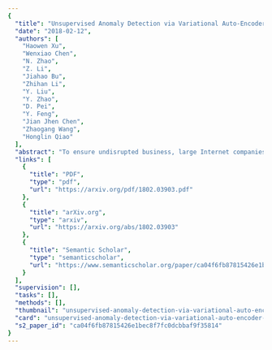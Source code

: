 ```yaml
---
{
  "title": "Unsupervised Anomaly Detection via Variational Auto-Encoder for Seasonal KPIs in Web Applications",
  "date": "2018-02-12",
  "authors": [
    "Haowen Xu",
    "Wenxiao Chen",
    "N. Zhao",
    "Z. Li",
    "Jiahao Bu",
    "Zhihan Li",
    "Y. Liu",
    "Y. Zhao",
    "D. Pei",
    "Y. Feng",
    "Jian Jhen Chen",
    "Zhaogang Wang",
    "Honglin Qiao"
  ],
  "abstract": "To ensure undisrupted business, large Internet companies need to closely monitor various KPIs (e.g., Page Views, number of online users, and number of orders) of its Web applications, to accurately detect anomalies and trigger timely troubleshooting/mitigation. However, anomaly detection for these seasonal KPIs with various patterns and data quality has been a great challenge, especially without labels. In this paper, we proposed Donut, an unsupervised anomaly detection algorithm based on VAE. Thanks to a few of our key techniques, Donut greatly outperforms a state-of-arts supervised ensemble approach and a baseline VAE approach, and its best F-scores range from 0.75 to 0.9 for the studied KPIs from a top global Internet company. We come up with a novel KDE interpretation of reconstruction for Donut, making it the first VAE-based anomaly detection algorithm with solid theoretical explanation.",
  "links": [
    {
      "title": "PDF",
      "type": "pdf",
      "url": "https://arxiv.org/pdf/1802.03903.pdf"
    },
    {
      "title": "arXiv.org",
      "type": "arxiv",
      "url": "https://arxiv.org/abs/1802.03903"
    },
    {
      "title": "Semantic Scholar",
      "type": "semanticscholar",
      "url": "https://www.semanticscholar.org/paper/ca04f6fb87815426e1bec8f7fc0dcbbaf9f35814"
    }
  ],
  "supervision": [],
  "tasks": [],
  "methods": [],
  "thumbnail": "unsupervised-anomaly-detection-via-variational-auto-encoder-for-seasonal-kpis-in-web-applications-thumb.jpg",
  "card": "unsupervised-anomaly-detection-via-variational-auto-encoder-for-seasonal-kpis-in-web-applications-card.jpg",
  "s2_paper_id": "ca04f6fb87815426e1bec8f7fc0dcbbaf9f35814"
}
---
```



